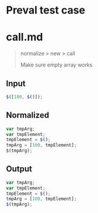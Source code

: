 # Preval test case

# call.md

> normalize > new > call
>
> Make sure empty array works

## Input

`````js filename=intro
$([100, $()]);
`````

## Normalized

`````js filename=intro
var tmpArg;
var tmpElement;
tmpElement = $();
tmpArg = [100, tmpElement];
$(tmpArg);
`````

## Output

`````js filename=intro
var tmpArg;
var tmpElement;
tmpElement = $();
tmpArg = [100, tmpElement];
$(tmpArg);
`````
